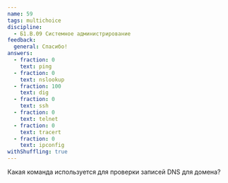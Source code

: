 ```yaml
---
name: 59
tags: multichoice
discipline:
  - Б1.В.09 Системное администрирование
feedback:
  general: Спасибо!
answers:
  - fraction: 0
    text: ping
  - fraction: 0
    text: nslookup
  - fraction: 100
    text: dig
  - fraction: 0
    text: ssh
  - fraction: 0
    text: telnet
  - fraction: 0
    text: tracert
  - fraction: 0
    text: ipconfig
withShuffling: true
---
```


Какая команда используется для проверки записей DNS для домена?